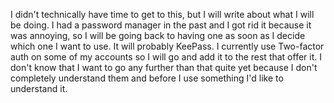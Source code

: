 I didn't technically have time to get to this, but I will write about what I will be doing. I had a password manager in the past and I got rid it because it was annoying, so I will be going back to having one as soon as I decide which one I want to use. It will probably KeePass. I currently use Two-factor auth on some of my accounts so I will go and add it to the rest that offer it. I don't know that I want to go any further than that quite yet because I don't completely understand them and before I use something I'd like to understand it.
